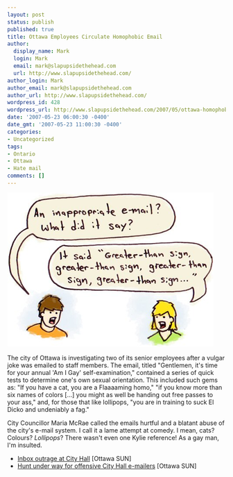 ```yaml
---
layout: post
status: publish
published: true
title: Ottawa Employees Circulate Homophobic Email
author:
  display_name: Mark
  login: Mark
  email: mark@slapupsidethehead.com
  url: http://www.slapupsidethehead.com/
author_login: Mark
author_email: mark@slapupsidethehead.com
author_url: http://www.slapupsidethehead.com/
wordpress_id: 428
wordpress_url: http://www.slapupsidethehead.com/2007/05/ottawa-homophobic-email/
date: '2007-05-23 06:00:30 -0400'
date_gmt: '2007-05-23 11:00:30 -0400'
categories:
- Uncategorized
tags:
- Ontario
- Ottawa
- Hate mail
comments: []
---
```

![Inappropriate Email](/wp-content/media/2007/05/inappropriate-email.jpg)

The city of Ottawa is investigating two of its senior employees after a vulgar joke was emailed to staff members. The email, titled "Gentlemen, it's time for your annual 'Am I Gay' self-examination," contained a series of quick tests to determine one's own sexual orientation. This included such gems as: "If you have a cat, you are a Flaaaaming homo," "if you know more than six names of colors [...] you might as well be handing out free passes to your ass," and, for those that like lollipops, "you are in training to suck El Dicko and undeniably a fag."

City Councillor Maria McRae called the emails hurtful and a blatant abuse of the city's e-mail system. I call it a lame attempt at comedy. I mean, cats? Colours? _Lollipops_? There wasn't even one Kylie reference! As a gay man, I'm insulted.

- [Inbox outrage at City Hall](http://ottsun.canoe.ca/News/OttawaAndRegion/2007/05/18/4189992-sun.html) [Ottawa SUN]
- [Hunt under way for offensive City Hall e-mailers](http://www.ottawasun.com/News/OttawaAndRegion/2007/05/19/4192146-sun.html) [Ottawa SUN]
